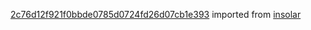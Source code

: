 [2c76d12f921f0bbde0785d0724fd26d07cb1e393](https://github.com/insolar/insolar/commit/2c76d12f921f0bbde0785d0724fd26d07cb1e393) imported from [insolar](https://github.com/insolar/insolar)

